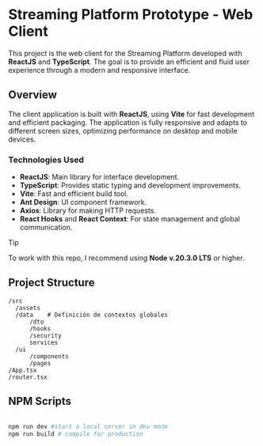 # Streaming Platform Prototype - Web Client

This project is the web client for the Streaming Platform developed with **ReactJS** and **TypeScript**. The goal is to provide an efficient and fluid user experience through a modern and responsive interface.

## Overview

The client application is built with **ReactJS**, using **Vite** for fast development and efficient packaging. The application is fully responsive and adapts to different screen sizes, optimizing performance on desktop and mobile devices.

### Technologies Used

- **ReactJS**: Main library for interface development.
- **TypeScript**: Provides static typing and development improvements.
- **Vite**: Fast and efficient build tool.
- **Ant Design**: UI component framework.
- **Axios**: Library for making HTTP requests.
- **React Hooks** and **React Context**: For state management and global communication.

> [!TIP]
> To work with this repo, I recommend using **Node v.20.3.0 LTS** or higher.

## Project Structure

```plaintext
/src
  /assets 
  /data    # Definición de contextos globales
	  /dto
	  /hooks
	  /security
	  services
  /ui
	  /components
	  /pages
/App.tsx
/router.tsx
```

## NPM Scripts 

```sh

npm run dev #start a local server in dev mode
npm run build # compile for production